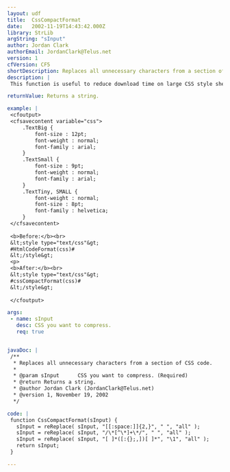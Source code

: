 ```yaml
---
layout: udf
title:  CssCompactFormat
date:   2002-11-19T14:43:42.000Z
library: StrLib
argString: "sInput"
author: Jordan Clark
authorEmail: JordanClark@Telus.net
version: 1
cfVersion: CF5
shortDescription: Replaces all unnecessary characters from a section of CSS code.
description: |
 This function is useful to reduce download time on large CSS style sheets, all unnecessary spaces are removed, pages will load faster. And your lovely CSS wont be ripped off as easily.

returnValue: Returns a string.

example: |
 <cfoutput>
 <cfsavecontent variable="css">
     .TextBig {
         font-size : 12pt;
         font-weight : normal;
         font-family : arial;
     }
     .TextSmall {
         font-size : 9pt;
         font-weight : normal;
         font-family : arial;
     }
     .TextTiny, SMALL {
         font-weight : normal;
         font-size : 8pt;
         font-family : helvetica;
     }
 </cfsavecontent>
 
 <b>Before:</b><br>
 &lt;style type="text/css"&gt;
 #HtmlCodeFormat(css)#
 &lt;/style&gt;
 <p>
 <b>After:</b><br>
 &lt;style type="text/css"&gt;
 #cssCompactFormat(css)#
 &lt;/style&gt;
 
 </cfoutput>

args:
 - name: sInput
   desc: CSS you want to compress.
   req: true


javaDoc: |
 /**
  * Replaces all unnecessary characters from a section of CSS code.
  * 
  * @param sInput      CSS you want to compress. (Required)
  * @return Returns a string. 
  * @author Jordan Clark (JordanClark@Telus.net) 
  * @version 1, November 19, 2002 
  */

code: |
 function CssCompactFormat(sInput) {
   sInput = reReplace( sInput, "[[:space:]]{2,}", " ", "all" );
   sInput = reReplace( sInput, "/\*[^\*]+\*/", " ", "all" );
   sInput = reReplace( sInput, "[ ]*([:{};,])[ ]*", "\1", "all" );
   return sInput;
 }

---
```


